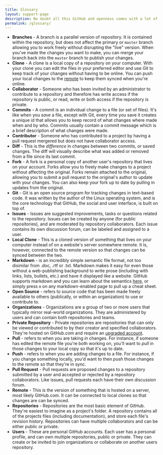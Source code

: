 ```yaml
---
title: Glossary
layout: support-page
description: No doubt all this GitHub and openness comes with a lot of new vocabulary. Most of the time the word is new but the concept is not; we've got them defined for you here.
permalink: /glossary/
---
```


* **Branches** - A branch is a parallel version of repository. It is contained within the repository, but does not affect the primary or `master` branch allowing you to work freely without disrupting the "live" version. When you've made the changes you want to make, you can merge your branch back into the `master` branch to publish your changes.
* **Clone** - A clone is a local copy of a repository on your computer. With your clone you can edit the files in your preferred editor and use Git to keep track of your changes without having to be online. You can push your local changes to the [remote](#) to keep them synced when you're online.
* **Collaborator** - Someone who has been invited by an administrator to contribute to a repository and therefore has write access if the repository is public, or read, write or both access if the repository is private. 
* **Commits** - A commit is an individual change to a file (or set of files). It's like when you _save_ a file, except with Git, every time you save it creates a unique id that allows you to keep record of what changes where made when and by who. Commits usually contain a commit message which is a brief description of what changes were made.
* **Contributor** - Someone who has contributed to a project by having a pull request mergered but does not have collaborator access. 
* **Diff** - This is the _difference_ in changes between two commits, or saved changes. The diff will visually describe what was added or removed from a file since its last commit.
* **Fork** - A fork is a personal copy of another user's repository that lives on your account. Forks allow you to freely make changes to a project without affecting the original. Forks remain attached to the original, allowing you to submit a pull request to the original's author to update with your changes. You can also keep your fork up to date by pulling in updates from the original.
* **Git** - Git is an open source program for tracking changes in text-based code. It was written by the author of the Linux operating system, and is the core technology that GitHub, the social and user interface, is built on top of.
* **Issues** - Issues are suggested improvements, tasks or questions related to the repository. Issues can be created by anyone (for public repositories), and are moderated by repository collaborators. Each issue contains its own discussion forum, can be labeled and assigned to a user.
* **Local Clone** - This is a cloned version of something that lives on your computer instead of on a website's server somewhere remote. It is, however, connected to the remote version so that changes can be synced between the two.
* **Markdown** - is an incredibly simple semantic file format, not too disimilar from .doc, .rtf or .txt. Markdown makes it easy for even those without a web-publishing background to write prose (including with links, lists, bullets, etc.) and have it displayed like a website. GitHub supports markdown and you can learn about the semantics [here](https://help.github.com/articles/github-flavored-markdown), or simply press `m` on any markdown-enabled page to pull up a cheat sheet.
* **Open Source** - refers to source code that has been made freely available to others (publically, or within an organization) to use or contribute to.
* **Organizations** - Organizations are a group of two or more users that typically mirror real-world organizations. They are administered by users and can contain both repositories and teams.
* **Private Repository** - Private repositories are repositories that can only be viewed or contributed to by their creator and specified collaborators. They're hosted on GitHub.com and require an [upgraded account](http://www.gitub.com/plans).
* **Pull** - refers to when you are taking _in_ changes. For instance, if someone has edited the remote file you're both working on, you'll want to _pull_ in those changes to your local copy so that it's up to date.
* **Push** - refers to when you are adding changes to a file. For instance, if you change something locally, you'd want to then _push_ those changes to the remote so that they're in sync.
* **Pull Request** - Pull requests are proposed changes to a repository submitted by a user and accepted or rejected by a repository collaborators. Like issues, pull requests each have their own discussion forum.
* **Remote** - This is the version of something that is hosted on a server, most likely GitHub.com. It can be connected to local clones so that changes are can be synced.
* **Repositories** - Repositories are the most basic element of GitHub. They're easiest to imagine as a project's folder. A repository contains all of the projects files (including documentation), and store each file's revision history. Repositories can have multiple collaborators and can be either public or private.
* **Users** - These are personal GitHub accounts. Each user has a personal profile, and can own multiple repositories, public or private. They can create or be invited to join organizations or collaborate on another users repository.
